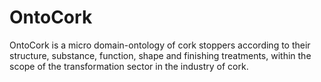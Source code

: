 # OntoCork
OntoCork is a micro domain-ontology of cork stoppers according to their structure, substance, function, shape and finishing treatments, within the scope of the transformation sector in the industry of cork. 
